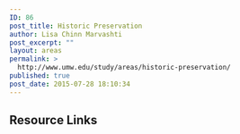 ```yaml
---
ID: 86
post_title: Historic Preservation
author: Lisa Chinn Marvashti
post_excerpt: ""
layout: areas
permalink: >
  http://www.umw.edu/study/areas/historic-preservation/
published: true
post_date: 2015-07-28 18:10:34
---
```


<!-- Types Custom Fields: -->

<!-- resource-links -->
<h2>Resource Links</h2>
<!-- End resource-links -->

<!-- End Types Custom Fields -->